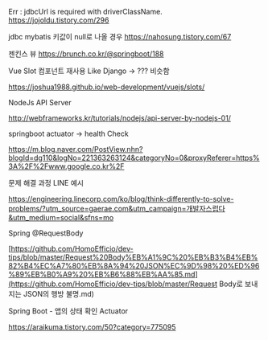Err : jdbcUrl is required with driverClassName.
https://jojoldu.tistory.com/296

jdbc mybatis 키값이 null로 나올 경우
https://nahosung.tistory.com/67

젠킨스 뷰
https://brunch.co.kr/@springboot/188

Vue Slot 컴포넌트 재사용 Like Django -> <block> ??? 비슷함

https://joshua1988.github.io/web-development/vuejs/slots/

NodeJs API Server

http://webframeworks.kr/tutorials/nodejs/api-server-by-nodejs-01/

springboot actuator  -> health Check

https://m.blog.naver.com/PostView.nhn?blogId=dg110&logNo=221363263124&categoryNo=0&proxyReferer=https%3A%2F%2Fwww.google.co.kr%2F

문제 해결 과정 LINE 예시

https://engineering.linecorp.com/ko/blog/think-differently-to-solve-problems/?utm_source=gaerae.com&utm_campaign=개발자스럽다&utm_medium=social&sfns=mo

Spring @RequestBody 

[https://github.com/HomoEfficio/dev-tips/blob/master/Request%20Body%EB%A1%9C%20%EB%B3%B4%EB%82%B4%EC%A7%80%EB%8A%94%20JSON%EC%9D%98%20%ED%96%89%EB%B0%A9%20%EB%B6%88%EB%AA%85.md](https://github.com/HomoEfficio/dev-tips/blob/master/Request Body로 보내지는 JSON의 행방 불명.md)

Spring Boot - 앱의 상태 확인 Actuator

https://araikuma.tistory.com/50?category=775095
